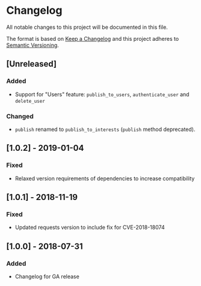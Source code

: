 # Changelog
All notable changes to this project will be documented in this file.

The format is based on [Keep a Changelog](http://keepachangelog.com/en/1.0.0/)
and this project adheres to [Semantic Versioning](http://semver.org/spec/v2.0.0.html).

## [Unreleased]
### Added
 - Support for "Users" feature: `publish_to_users`, `authenticate_user` and `delete_user`

### Changed
 - `publish` renamed to `publish_to_interests` (`publish` method deprecated).

## [1.0.2] - 2019-01-04
### Fixed
 - Relaxed version requirements of dependencies to increase compatibility

## [1.0.1] - 2018-11-19
### Fixed
 - Updated requests version to include fix for CVE-2018-18074

## [1.0.0] - 2018-07-31
### Added
 - Changelog for GA release

